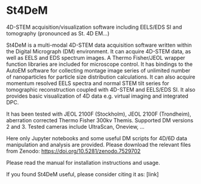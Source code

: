 # St4DeM
4D-STEM acquisition/visualization software including EELS/EDS SI and tomography
(pronounced as St. 4D EM...)

St4DeM is a multi-modal 4D-STEM data acquisition software written within the Digital Micrograph (DM) environment. It can acquire 4D-STEM data, as well as EELS and EDS spectrum images. A Thermo Fisher/JEOL wrapper function libraries are included for microscope control. It has bindings to the AutoEM software for collecting montage image series of unlimited number of nanoparticles for particle size distribution calculations. It can also acquire momentum resolved EELS spectra and normal STEM tilt series for tomographic reconstruction coupled with 4D-STEM and EELS/EDS SI. It also provides basic visualization of 4D data e.g. virtual imaging and integrated DPC.

It has been tested with JEOL 2100F (Stockholm), JEOL 2100F (Trondheim), aberration corrected Thermo Fisher 300kv Themis. Supported DM versions 2 and 3.
Tested cameras include UltraScan, Oneview, ...

Here only Jupyter notebooks and some useful DM scripts for 4D/6D data manipulation and analysis are provided.
Please download the relevant files from Zenodo:
https://doi.org/10.5281/zenodo.7529702

Please read the manual for installation instructions and usage.

If you found St4DeM useful, please consider citing it as:
[link]

